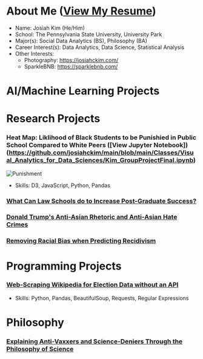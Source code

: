 # About Me ([View My Resume](https://github.com/josiahckim/main/blob/main/KIM_RESUME.pdf))

- Name: Josiah Kim (He/Him)
- School: The Pennsylvania State University, University Park
- Major(s): Social Data Analytics (BS), Philosophy (BA) 
- Career Interest(s): Data Analytics, Data Science, Statistical Analysis 
- Other Interests:
	 - Photography: https://josiahckim.com/
	 - SparkleBNB: https://sparklebnb.com/


# AI/Machine Learning Projects


# Research Projects

### Heat Map: Liklihood of Black Students to be Punishied in Public School Compared to White Peers ([View Jupyter Notebook])(https://github.com/josiahckim/main/blob/main/Classes/Visual_Analytics_for_Data_Sciences/Kim_GroupProjectFinal.ipynb)

![Punishment](https://lh3.googleusercontent.com/pw/ACtC-3eIWAQLKvSOF6SzMuxfngkI2k5C9cNt9NQ09gA2nvLN0DdyARMs6seQ7So9JQuNl7nqLOklD1aLuR6dVnFLsdptv7L_4SG1iZ5i0q0kA7SyrInAaGJWZWkjK2ri0z208-9l6iMdjtj6I230uPRuHgcB=w1003-h682-no?authuser=0)

- Skills: D3, JavaScript, Python, Pandas


### [What Can Law Schools do to Increase Post-Graduate Success?](https://github.com/josiahckim/main/blob/main/Classes/Empirical_Legal_Studies/Kim_FinalPaper.pdf)


### [Donald Trump's Anti-Asian Rhetoric and Anti-Asian Hate Crimes](https://github.com/josiahckim/main/blob/main/Classes/Social_Data_Analytics_Independent_Study/Kim_FinalProject.pdf)


### [Removing Racial Bias when Predicting Recidivism](https://github.com/josiahckim/main/blob/main/Classes/Empirical_Legal_Studies/Kim_Module3.pdf )







# Programming Projects
### [Web-Scraping Wikipedia for Election Data without an API](https://github.com/josiahckim/main/blob/main/Classes/Social_Data_Analytics_Independent_Study/Kim_WebscrapingAssignment2.py)
- Skills: Python, Pandas, BeautifulSoup, Requests, Regular Expressions


# Philosophy

### [Explaining Anti-Vaxxers and Science-Deniers Through the Philosophy of Science](https://github.com/josiahckim/main/blob/main/Classes/Philosophy_of_Science/Kim_FinalPaper.pdf)


